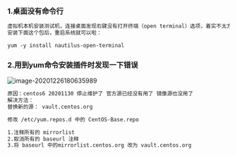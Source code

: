 ### 1.桌面没有命令行

~~~markdown
虚拟机本机安装测试机，连接桌面发现右键没有打开终端（open terminal）选项，着实不太方便，也搜了下网上资料，可以在 [菜单] - Applications - System Tools - Terminal 打开终端，也可以在 Applications - System Tools - Terminal 上点击右键 Add this launcher to desktop 会在桌面创建一个图标，但都没有直接在桌面右键，打开一个终端来的方便，
安装下面这个包后，重启系统就可以啦：

yum -y install nautilus-open-terminal


~~~

### 2.用到yum命令安装插件时发现一下错误

![image-20201226180635989](C:\Users\EDZ\AppData\Roaming\Typora\typora-user-images\image-20201226180635989.png)



~~~markdown
原因：centos6 20201130 停止维护了 官方源已经没有用了 镜像源也没用了
解决方法：
替换新的源： vault.centos.org

修改 /etc/yum.repos.d 中的 CentOS-Base.repo

1.注释所有的 mirrorlist
2.取消所有的 baseurl 注释
3.将 baseurl 中的mirrorlist.centos.org 改为 vault.centos.org
~~~


